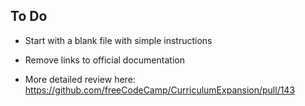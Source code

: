 ## To Do

* Start with a blank file with simple instructions

* Remove links to official documentation

* More detailed review here: https://github.com/freeCodeCamp/CurriculumExpansion/pull/143
